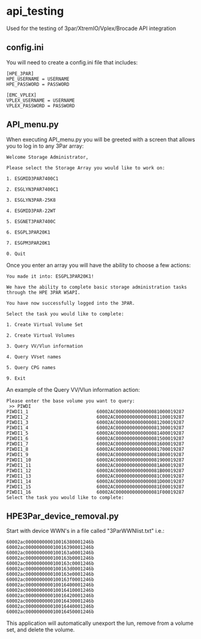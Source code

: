 # api_testing
Used for the testing of 3par/XtremIO/Vplex/Brocade API integration


## config.ini
You will need to create a config.ini file that includes:
```
[HPE_3PAR]
HPE_USERNAME = USERNAME
HPE_PASSWORD = PASSWORD

[EMC_VPLEX]
VPLEX_USERNAME = USERNAME
VPLEX_PASSWORD = PASSWORD
```

## API_menu.py
When executing API_menu.py you will be greeted with a screen that allows you to log in to any 3Par array:
```
Welcome Storage Administrator, 

Please select the Storage Array you would like to work on: 

1. ESGMID3PAR7400C1

2. ESGLYN3PAR7400C1

3. ESGLYN3PAR-25K8

4. ESGMID3PAR-22WT

5. ESGNET3PAR7400C

6. ESGPL3PAR20K1

7. ESGPM3PAR20K1

0. Quit
```

Once you enter an array you will have the ability to choose a few actions:
```
You made it into: ESGPL3PAR20K1!

We have the ability to complete basic storage administration tasks through the HPE 3PAR WSAPI.

You have now successfully logged into the 3PAR.

Select the task you would like to complete:

1. Create Virtual Volume Set

2. Create Virtual Volumes

3. Query VV/Vlun information

4. Query VVset names

5. Query CPG names

9. Exit
```

An example of the Query VV/Vlun information action:
```
Please enter the base volume you want to query:
 >> PIWDI
PIWDI1_1                         60002AC0000000000000081000019287
PIWDI1_2                         60002AC0000000000000081100019287
PIWDI1_3                         60002AC0000000000000081200019287
PIWDI1_4                         60002AC0000000000000081300019287
PIWDI1_5                         60002AC0000000000000081400019287
PIWDI1_6                         60002AC0000000000000081500019287
PIWDI1_7                         60002AC0000000000000081600019287
PIWDI1_8                         60002AC0000000000000081700019287
PIWDI1_9                         60002AC0000000000000081800019287
PIWDI1_10                        60002AC0000000000000081900019287
PIWDI1_11                        60002AC0000000000000081A00019287
PIWDI1_12                        60002AC0000000000000081B00019287
PIWDI1_13                        60002AC0000000000000081C00019287
PIWDI1_14                        60002AC0000000000000081D00019287
PIWDI1_15                        60002AC0000000000000081E00019287
PIWDI1_16                        60002AC0000000000000081F00019287
Select the task you would like to complete:
```


## HPE3Par_device_removal.py
Start with device WWN's in a file called "3ParWWNlist.txt" i.e.:
```
60002ac000000000010016380001246b
60002ac000000000010016390001246b
60002ac0000000000100163a0001246b
60002ac0000000000100163b0001246b
60002ac0000000000100163c0001246b
60002ac0000000000100163d0001246b
60002ac0000000000100163e0001246b
60002ac0000000000100163f0001246b
60002ac000000000010016400001246b
60002ac000000000010016410001246b
60002ac000000000010016420001246b
60002ac000000000010016430001246b
60002ac000000000010016440001246b
60002ac000000000010016450001246b
```
This application will automatically unexport the lun, remove from a volume set, and delete the volume.
